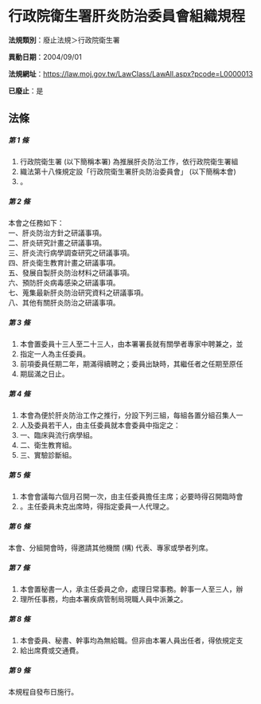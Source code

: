 # 行政院衛生署肝炎防治委員會組織規程

**法規類別**：廢止法規＞行政院衛生署

**異動日期**：2004/09/01  

**法規網址**：https://law.moj.gov.tw/LawClass/LawAll.aspx?pcode=L0000013

**已廢止**：是



## 法條
##### 第 1 條
1. 行政院衛生署 (以下簡稱本署) 為推展肝炎防治工作，依行政院衛生署組
1. 織法第十八條規定設「行政院衛生署肝炎防治委員會」 (以下簡稱本會)
1. 。

##### 第 2 條
本會之任務如下：  
一、肝炎防治方針之研議事項。  
二、肝炎研究計畫之研議事項。  
三、肝炎流行病學調查研究之研議事項。  
四、肝炎衛生教育計畫之研議事項。  
五、發展自製肝炎防治材料之研議事項。  
六、預防肝炎病毒感染之研議事項。  
七、蒐集最新肝炎防治研究資料之研議事項。  
八、其他有關肝炎防治之研議事項。  

##### 第 3 條
1. 本會置委員十三人至二十三人，由本署署長就有關學者專家中聘兼之，並
1. 指定一人為主任委員。
1. 前項委員任期二年，期滿得續聘之；委員出缺時，其繼任者之任期至原任
1. 期屆滿之日止。

##### 第 4 條
1. 本會為便於肝炎防治工作之推行，分設下列三組，每組各置分組召集人一
1. 人及委員若干人，由主任委員就本會委員中指定之：
1. 一、臨床與流行病學組。
1. 二、衛生教育組。
1. 三、實驗診斷組。

##### 第 5 條
1. 本會會議每六個月召開一次，由主任委員擔任主席；必要時得召開臨時會
1. 。主任委員未克出席時，得指定委員一人代理之。

##### 第 6 條
本會、分組開會時，得邀請其他機關 (構) 代表、專家或學者列席。

##### 第 7 條
1. 本會置秘書一人，承主任委員之命，處理日常事務。幹事一人至三人，辦
1. 理所任事務，均由本署疾病管制局現職人員中派兼之。

##### 第 8 條
1. 本會委員、秘書、幹事均為無給職。但非由本署人員出任者，得依規定支
1. 給出席費或交通費。

##### 第 9 條
本規程自發布日施行。


